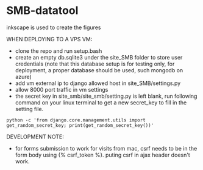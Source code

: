 # SMB-datatool

inkscape is used to create the figures


WHEN DEPLOYING TO A VPS VM:
* clone the repo and run setup.bash
* create an empty db.sqlite3 under the site_SMB folder to store user credentials (note that this database setup is for testing only, for deployment, a proper database should be used, such mongodb on azure)
* add vm external ip to django allowed host in site\_SMB/settings.py
* allow 8000 port traffic in vm settings
* the secret key in site_smb/site_smb/setting.py is left blank, run following command on your linux terminal to get a new secret_key to fill in the setting file. 
```
python -c 'from django.core.management.utils import get_random_secret_key; print(get_random_secret_key())' 
```


DEVELOPMENT NOTE:
* for forms submission to work for visits from mac, csrf needs to be in the form body using {% csrf_token %}. puting csrf in ajax header doesn't work.


